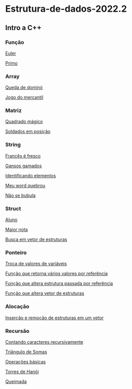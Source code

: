 # Estrutura-de-dados-2022.2
## Intro a C++
### Função

[Euler]()

[Primo]()
### Array

[Queda de dominó]()

[Jogo do mercantil]()
### Matriz

[Quadrado mágico]()

[Soldados em posição]()
### String
[Francês é fresco]()

[Gansos gamados]()

[Identificando elementos]()

[Meu word quebrou]()

[Não se bubula]()
### Struct

[Aluno]()

[Maior nota]()

[Busca em vetor de estruturas]()
### Ponteiro
[Troca de valores de variáveis]()

[Função que retorna vários valores por referência]()

[Função que altera estrutura passada por referência]()

[Função que altera vetor de estruturas]()
### Alocação
[Inserção e remoção de estruturas em um vetor]()
### Recursão
[Contando caracteres recursivamente]()

[Triângulo de Somas]()

[Operações básicas]()

[Torres de Hanói]()

[Queimada]()
